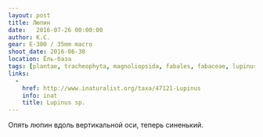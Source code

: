 ```yaml
---
layout: post
title: Люпин
date:   2016-07-26 00:00:00
author: К.С.
gear: E-300 / 35mm macro
shoot_date: 2016-06-30
location: Ёль-база
tags: [plantae, tracheophyta, magnoliopsida, fabales, fabaceae, lupinus]
links:
  -
    href: http://www.inaturalist.org/taxa/47121-Lupinus
    info: inat
    title: Lupinus sp.
---
```


Опять люпин вдоль вертикальной оси, теперь синенький.
